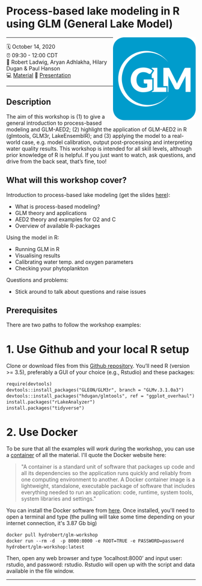 # Process-based lake modeling in R using GLM (General Lake Model)
<a href="url"><img src="GLM_hex.png" align="right" height="220" width="220" ></a>

-----

:spiral_calendar: October 14, 2020  
:alarm_clock:     09:30 - 12:00 CDT  
:busts_in_silhouette: Robert Ladwig, Aryan Adhlakha, Hilary Dugan & Paul Hanson    
:computer: [Material](https://github.com/robertladwig/GLM_workshop) 
:open_book: [Presentation](https://github.com/gsagleon/G21.5_GSA_workshop/blob/master/GLM/GLM_workshop.pdf)

-----

## Description

The aim of this workshop is (1) to give a general introduction to process-based modeling and GLM-AED2; (2) highlight the application of GLM-AED2 in R (glmtools, GLM3r, LakeEnsemblR); and (3) applying the model to a real-world case, e.g. model calibration, output post-processing and interpreting water quality results. This workshop is intended for all skill levels, although prior knowledge of R is helpful. If you just want to watch, ask questions, and drive from the back seat, that’s fine, too!

## What will this workshop cover?

Introduction to process-based lake modeling (get the slides [here](https://github.com/gsagleon/G21.5_GSA_workshop/blob/master/GLM/GLM_workshop.pdf)):
  - What is process-based modeling?
  - GLM theory and applications
  - AED2 theory and examples for O2 and C
  - Overview of available R-packages
  
Using the model in R:
  - Running GLM in R
  - Visualising results
  - Calibrating water temp. and oxygen parameters
  - Checking your phytoplankton

Questions and problems:
  - Stick around to talk about questions and raise issues 

## Prerequisites

There are two paths to follow the workshop examples:
  # 1. Use Github and your local R setup
  Clone or download files from this [Github repository](https://github.com/robertladwig/GLM_workshop). 
  You’ll need R (version >= 3.5), preferably a GUI of your choice (e.g., Rstudio) and these packages: 
  ``` 
  require(devtools)
  devtools::install_packages("GLEON/GLM3r", branch = "GLMv.3.1.0a3")
  devtools::install_packages("hdugan/glmtools", ref = "ggplot_overhaul")
  install.packages("rLakeAnalyzer")
  install.packages("tidyverse")
  ```
  # 2. Use Docker
  To be sure that all the examples will *work* during the workshop, you can use a [container](https://hub.docker.com/r/hydrobert/glm-workshop) of all the material. I'll quote the Docker website here: 
  > "A container is a standard unit of software that packages up code and all its dependencies so the application runs quickly and reliably from one computing environment to another. A Docker container image is a lightweight, standalone, executable package of software that includes everything needed to run an application: code, runtime, system tools, system libraries and settings." 
  
  You can install the Docker software from [here](https://docs.docker.com/get-docker/). Once installed, you'll need to open a terminal and type (the pulling will take some time depending on your internet connection, it's 3.87 Gb big)
  ```
  docker pull hydrobert/glm-workshop
  docker run --rm -d  -p 8000:8000 -e ROOT=TRUE -e PASSWORD=password hydrobert/glm-workshop:latest
  ```
  Then, open any web browser and type ‘localhost:8000’ and input user: rstudio, and password: rstudio. Rstudio will open up with the script and data available in the file window. 
  
-----

